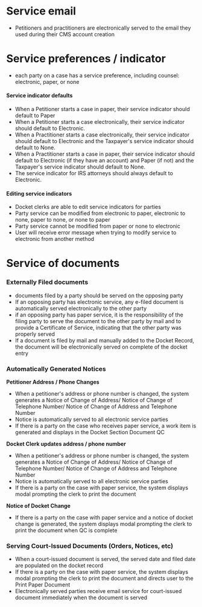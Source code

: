 # Service email 
* Petitioners and practitioners are electronically served to the email they used during their CMS account creation 

# Service preferences / indicator 
* each party on a case has a service preference, including counsel: electronic, paper, or none 

#### Service indicator defaults 
* When a Petitioner starts a case in paper, their service indicator should default to Paper
* When a Petitioner starts a case electronically, their service indicator should default to Electronic.
* When a Practitioner starts a case electronically, their service indicator should default to Electronic and the Taxpayer's service indicator should default to None.
* When a Practitioner starts a case in paper, their service indicator should default to Electronic (if they have an account) and Paper (if not) and the Taxpayer's service indicator should default to None.
* The service indicator for IRS attorneys should always default to Electronic.

#### Editing service indicators 
* Docket clerks are able to edit service indicators for parties 
* Party service can be modified from electronic to paper, electronic to none, paper to none, or none to paper
* Party service cannot be modified from paper or none to electronic 
* User will receive error message when trying to modify service to electronic from another method  

# Service of documents

### Externally Filed documents 
* documents filed by a party should be served on the opposing party 
* If an opposing party has electronic service, any e-filed document is automatically served electronically to the other party 
* if an opposing party has paper service, it is the responsibility of the filing party to serve the document to the other party by mail and to provide a Certificate of Service, indicating that the other party was properly served 
* If a document is filed by mail and manually added to the Docket Record, the document will be electronically served on complete of the docket entry 

### Automatically Generated Notices
**Petitioner Address / Phone Changes** 
* When a petitioner's address or phone number is changed, the system generates a Notice of Change of Address/ Notice of Change of Telephone Number/ Notice of Change of Address and Telephone Number 
* Notice is automatically served to all electronic service parties 
* If there is a party on the case who receives paper service, a work item is generated and displays in the Docket Section Document QC 

**Docket Clerk updates address / phone number** 
* When a petitioner's address or phone number is changed, the system generates a Notice of Change of Address/ Notice of Change of Telephone Number/ Notice of Change of Address and Telephone Number 
* Notice is automatically served to all electronic service parties 
* If there is a party on the case with paper service, the system displays modal prompting the clerk to print the document

**Notice of Docket Change** 
* If there is a party on the case with paper service and a notice of docket change is generated, the system displays modal prompting the clerk to print the document when QC is complete 

### Serving Court-Issued Documents (Orders, Notices, etc)
* When a court-issued document is served, the served date and filed date are populated on the docket record
* If there is a party on the case with paper service, the system displays modal prompting the clerk to print the document and directs user to the Print Paper Document
* Electronically served parties receive email service for court-issued document immediately when the document is served 
